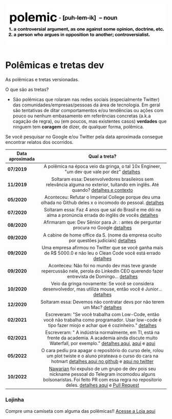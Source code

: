 ![](https://raw.githubusercontent.com/ezefranca/polemicas-e-tretas-dev/master/figure.jpeg)

# Polêmicas e tretas dev
As polêmicas e tretas versionadas. 

O que são as tretas? 

- São polêmicas que rolaram nas redes sociais (especialmente Twitter) das comunidades/empresas/pessoas da área de tecnologia. Em geral são tentativas de ditar comportamentos e/ou tendências ou ações com pouco ou nenhum embasamento em referências concretas (a.k.a cagação de regra), ou (em poucos, mas existentes casos) **verdades** que ninguem tem **coragem** de dizer, de qualquer forma, polêmica. 

Se você pesquisar no Google e/ou Twitter pela data aproximada consegue encontrar relatos dos ocorridos.


| Data aproximada   |      Qual a treta?   |
|----------|:-------------:|
| **07/2019** |  A polêmica na época veio da gringa, o tal 10x Engineer, "um dev que vale por dez" [detalhes](https://twitter.com/skirani/status/1149302828420067328)| 
| **11/2019** |  Soltaram essa: Desenvolvedores brasileiros sem relevância alguma no exterior, tuitando em inglês. Até quando? [detalhes e contexto](https://twitter.com/giovannibassi/status/1195832203978182656) | 
| **05/2020** |  Aconteceu: Refutar o Imperial College porque deu uma olhada no Github deles x o incomodo do pessoal.  [detalhes](https://twitter.com/pac_man/status/1258484460904943618) | 
| **07/2020** | Soltaram essa: Faz 4 anos que saí do Brasil e me dói na alma a pronúncia errada do inglês de vocês [detalhes](https://twitter.com/vquaiato/status/1283752729282785280) | 
| **08/2020** | Afirmaram que: Dev Sênior para Jr. : antes de perguntar procura no Google [detalhes](https://twitter.com/danicuki/status/1300751344848961536)| 
| **09/2020** | A cabine de home office da S. (nome da empresa oculto por questões judiciais) [detalhes](https://manualdousuario.net/stefanini-cabine-home-office/) | 
| **09/2020** | Uma empresa afirmou no Twitter que se você ganha mais de R$ 5000.0 e não leu o Clean Code você está errado [detalhes](https://twitter.com/jacob_moura/status/1308102194667888640)| 
| **09/2020** | Aconteceu: Não foi no mundo dev mas teve grande repercussão nele, perola do LinkedIn CEO querendo fazer entrevista de Domingo... [detalhes](https://twitter.com/o_gabsferreira/status/1310604626761318401)| 
| **10/2020** | Veio da gringa novamente: Se você se considera desenvolvedor, mas utiliza mouse, então você é Junior... [detalhes](https://twitter.com/_oshell/status/1312206331277840384)|
| **12/2020** | Soltaram essa: Devemos não contratar devs por não terem um Mac? [detalhes](https://twitter.com/TheEduardoRFS/status/1338505776932020227)|
| **02/2021** | Escreveram: "Se você trabalha com Low-Code, então você não trabalha como programador. Usar low-code é tipo fazer miojo e achar que é cozinheiro." [detalhes](https://twitter.com/edgarberlinck/status/1357760824841023488)|
| **02/2021** | Escreveram: " A indústria normalmente, em TI, está na frente da academia. A academia ainda discute muito Waterfall, por exemplo." [detalhes aqui](https://twitter.com/giovannibassi/status/1357312809902759938), [aqui](https://twitter.com/loboweissmann/status/1357651360162979845) e [aqui](https://twitter.com/gustavopinto/status/1357658200124891137)|
| **05/2022** | O cara pediu pra apagar o repositório do curso dele, rolou um plot twiste e o aluno pirateava o curso do cara na hotmart [detalhes aqui no github](https://github.com/alfredo1995/REST/issues/1) e [aqui no twitter](https://twitter.com/paulorgoncalves/status/1531633419372969986)
| **10/2022** | [Nawarian](https://twitter.com/nawarian) foi expulso de um grupo de dev pois seu nickname pessoal do Telegram incomodou alguns bolsonaristas. Foi feito PR com essa regra no repositorio deles. [detalhes aqui](https://twitter.com/nawarian/status/1585980500782583808) e [Pull Request](https://github.com/GrupoDevelopers/GrupoDevelopers.github.io/pull/11)

### Lojinha

Compre uma camiseta com alguma das polêmicas!!
[Acesse a Loja aqui](https://www.colab55.com/@polemicasdev)



